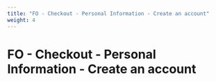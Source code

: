 ```yaml
---
title: "FO - Checkout - Personal Information - Create an account"
weight: 4
---
```


# FO - Checkout - Personal Information - Create an account
